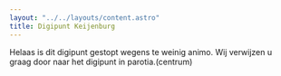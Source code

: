 ```yaml
---
layout: "../../layouts/content.astro"
title: Digipunt Keijenburg
---
```

Helaas is dit digipunt gestopt wegens te weinig animo.
Wij verwijzen u graag door naar het digipunt in parotia.(centrum)

